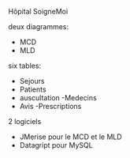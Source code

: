 Hôpital SoigneMoi

deux diagrammes:
- MCD 
- MLD

six tables:
- Sejours
- Patients
- auscultation
-Medecins
- Avis
-Prescriptions

2 logiciels
- JMerise pour le MCD et le MLD
- Datagript pour MySQL
